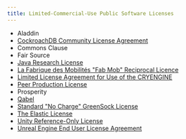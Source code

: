 ```yaml
---
title: Limited-Commercial-Use Public Software Licenses
---
```

- Aladdin
- [CockroachDB Community License Agreement](https://www.cockroachlabs.com/cockroachdb-community-license/)
- Commons Clause
- Fair Source
- [Java Research License](https://www.openhub.net/licenses/Java_Research_License)
- [La Fabrique des Mobilités "Fab Mob" Reciprocal Licence](http://wiki.p2pfoundation.net/Fab_Mob_Reciprocal_License_for_the_Legal_Contractualisation_of_Commons#APPENDIX_II:_LA_FABRIQUE_DES_MOBILIT.C3.89S_RECIPROCAL_LICENCE)
- [Limited License Agreement for Use of the CRYENGINE](https://www.cryengine.com/ce-terms)
- [Peer Production License](http://wiki.p2pfoundation.net/Peer_Production_License#LICENSE)
- Prosperity
- [Qabel](https://github.com/Qabel/qabel-desktop/blob/master/LICENSE)
- [Standard "No Charge" GreenSock License](https://greensock.com/standard-license)
- [The Elastic License](https://github.com/elastic/elasticsearch/blob/0d8aa7527e242fbda9d84867ab8bc955758eebce/licenses/ELASTIC-LICENSE.txt)
- [Unity Reference-Only License](https://unity3d.com/legal/licenses/Unity_Reference_Only_License)
- [Unreal Engine End User License Agreement](https://www.unrealengine.com/en-US/eula)

